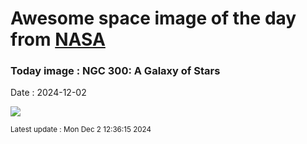 
# Awesome space image of the day from [NASA](https://api.nasa.gov/)

### Today image : NGC 300: A Galaxy of Stars
Date : 2024-12-02

![](https://apod.nasa.gov/apod/image/2412/Ngc300_Stern_960.jpg)

<small>Latest update : Mon Dec  2 12:36:15 2024</small>
        